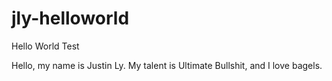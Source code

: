 # jly-helloworld
Hello World Test

Hello, my name is Justin Ly. My talent is Ultimate Bullshit, and I love bagels.
